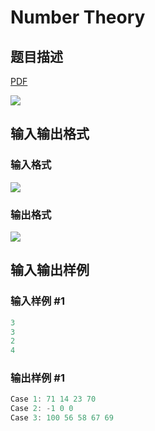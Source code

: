 # Number Theory

## 题目描述

[problemUrl]: https://uva.onlinejudge.org/index.php?option=com_onlinejudge&Itemid=8&category=17&page=show_problem&problem=1510

[PDF](https://uva.onlinejudge.org/external/105/p10569.pdf)

![](https://cdn.luogu.com.cn/upload/vjudge_pic/UVA10569/cec707f2c273b6f4b45d72c979b2bca4fa765679.png)

## 输入输出格式

### 输入格式

![](https://cdn.luogu.com.cn/upload/vjudge_pic/UVA10569/e45ca5e453066a767c307cb58b748ecdaa571f51.png)

### 输出格式

![](https://cdn.luogu.com.cn/upload/vjudge_pic/UVA10569/af5b1689a2dfe52b207601fc473504560a8d0851.png)

## 输入输出样例

### 输入样例 #1

```cpp
3
3
2
4
```


### 输出样例 #1

```cpp
Case 1: 71 14 23 70
Case 2: -1 0 0
Case 3: 100 56 58 67 69
```


